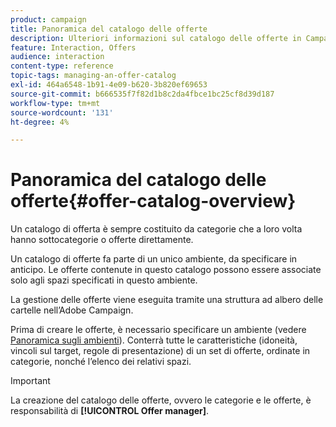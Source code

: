 ```yaml
---
product: campaign
title: Panoramica del catalogo delle offerte
description: Ulteriori informazioni sul catalogo delle offerte in Campaign
feature: Interaction, Offers
audience: interaction
content-type: reference
topic-tags: managing-an-offer-catalog
exl-id: 464a6548-1b91-4e09-b620-3b820ef69653
source-git-commit: b666535f7f82d1b8c2da4fbce1bc25cf8d39d187
workflow-type: tm+mt
source-wordcount: '131'
ht-degree: 4%

---
```


# Panoramica del catalogo delle offerte{#offer-catalog-overview}



Un catalogo di offerta è sempre costituito da categorie che a loro volta hanno sottocategorie o offerte direttamente.

Un catalogo di offerte fa parte di un unico ambiente, da specificare in anticipo. Le offerte contenute in questo catalogo possono essere associate solo agli spazi specificati in questo ambiente.

La gestione delle offerte viene eseguita tramite una struttura ad albero delle cartelle nell’Adobe Campaign.

Prima di creare le offerte, è necessario specificare un ambiente (vedere [Panoramica sugli ambienti](../../interaction/using/environments-overview.md)). Conterrà tutte le caratteristiche (idoneità, vincoli sul target, regole di presentazione) di un set di offerte, ordinate in categorie, nonché l’elenco dei relativi spazi.

>[!IMPORTANT]
>
>La creazione del catalogo delle offerte, ovvero le categorie e le offerte, è responsabilità di **[!UICONTROL Offer manager]**.
